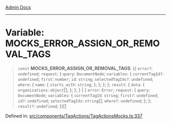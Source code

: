[Admin Docs](/)

***

# Variable: MOCKS\_ERROR\_ASSIGN\_OR\_REMOVAL\_TAGS

> `const` **MOCKS\_ERROR\_ASSIGN\_OR\_REMOVAL\_TAGS**: (\{ `error?`: `undefined`; `request`: \{ `query`: `DocumentNode`; `variables`: \{ `currentTagId?`: `undefined`; `first`: `number`; `id`: `string`; `selectedTagIds?`: `undefined`; `where`: \{ `name`: \{ `starts_with`: `string`; \}; \}; \}; \}; `result`: \{ `data`: \{ `organizations`: `object`[]; \}; \}; \} \| \{ `error`: `Error`; `request`: \{ `query`: `DocumentNode`; `variables`: \{ `currentTagId`: `string`; `first?`: `undefined`; `id?`: `undefined`; `selectedTagIds`: `string`[]; `where?`: `undefined`; \}; \}; `result?`: `undefined`; \})[]

Defined in: [src/components/TagActions/TagActionsMocks.ts:337](https://github.com/PalisadoesFoundation/talawa-admin/blob/main/src/components/TagActions/TagActionsMocks.ts#L337)
